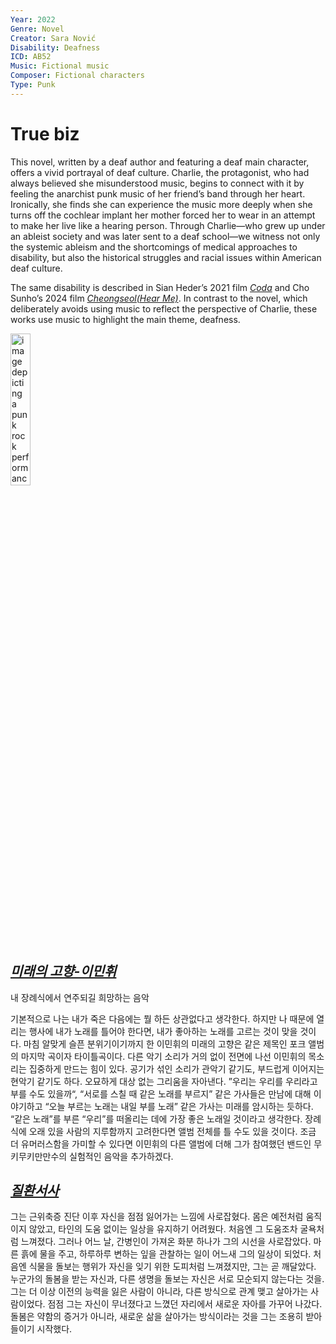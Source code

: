 ```yaml
---
Year: 2022
Genre: Novel
Creator: Sara Nović
Disability: Deafness
ICD: AB52
Music: Fictional music
Composer: Fictional characters
Type: Punk
---
```

# True biz
This novel, written by a deaf author and featuring a deaf main character, offers a vivid portrayal of deaf culture. Charlie, the protagonist, who had always believed she misunderstood music, begins to connect with it by feeling the anarchist punk music of her friend’s band through her heart. Ironically, she finds she can experience the music more deeply when she turns off the cochlear implant her mother forced her to wear in an attempt to make her live like a hearing person. Through Charlie—who grew up under an ableist society and was later sent to a deaf school—we witness not only the systemic ableism and the shortcomings of medical approaches to disability, but also the historical struggles and racial issues within American deaf culture.

The same disability is described in Sian Heder’s 2021 film [*Coda*](han_gahyeon.md) and Cho Sunho’s 2024 film [*Cheongseol(Hear Me)*](lee_yewon.md). In contrast to the novel, which deliberately avoids using music to reflect the perspective of Charlie, these works use music to highlight the main theme, deafness.

<img src="./han_jaeuk_img.jpg" alt="image depicting a punk rock performance" style="width:25%;" />

## [*미래의 고향-이민휘*](https://youtu.be/DsgUXd5J688?feature=shared)
내 장례식에서 연주되길 희망하는 음악

기본적으로 나는 내가 죽은 다음에는 뭘 하든 상관없다고 생각한다. 하지만 나 때문에 열리는 행사에 내가 노래를 틀어야 한다면, 내가 좋아하는 노래를 고르는 것이 맞을 것이다. 마침 알맞게 슬픈 분위기이기까지 한 이민휘의 미래의 고향은 같은 제목인 포크 앨범의 마지막 곡이자 타이틀곡이다. 다른 악기 소리가 거의 없이 전면에 나선 이민휘의 목소리는 집중하게 만드는 힘이 있다. 공기가 섞인 소리가 관악기 같기도, 부드럽게 이어지는 현악기 같기도 하다. 오묘하게 대상 없는 그리움을 자아낸다. ”우리는 우리를 우리라고 부를 수도 있을까“, “서로를 스칠 때 같은 노래를 부르지” 같은 가사들은 만남에 대해 이야기하고 “오늘 부르는 노래는 내일 부를 노래” 같은 가사는 미래를 암시하는 듯하다. “같은 노래”를 부른 “우리”를 떠올리는 데에 가장 좋은 노래일 것이라고 생각한다.
장례식에 오래 있을 사람의 지루함까지 고려한다면 앨범 전체를 틀 수도 있을 것이다. 조금 더 유머러스함을 가미할 수 있다면 이민휘의 다른 앨범에 더해 그가 참여했던 밴드인 무키무키만만수의 실험적인 음악을 추가하겠다.

## [*질환서사*](https://youtube.com/playlist?list=PLnhzcqaMq6PAVNyGQRsv0t3db7wCyxxXk&feature=shared)
그는 근위축증 진단 이후 자신을 점점 잃어가는 느낌에 사로잡혔다. 몸은 예전처럼 움직이지 않았고, 타인의 도움 없이는 일상을 유지하기 어려웠다. 처음엔 그 도움조차 굴욕처럼 느껴졌다. 그러나 어느 날, 간병인이 가져온 화분 하나가 그의 시선을 사로잡았다. 마른 흙에 물을 주고, 하루하루 변하는 잎을 관찰하는 일이 어느새 그의 일상이 되었다. 처음엔 식물을 돌보는 행위가 자신을 잊기 위한 도피처럼 느껴졌지만, 그는 곧 깨달았다. 누군가의 돌봄을 받는 자신과, 다른 생명을 돌보는 자신은 서로 모순되지 않는다는 것을. 그는 더 이상 이전의 능력을 잃은 사람이 아니라, 다른 방식으로 관계 맺고 살아가는 사람이었다. 점점 그는 자신이 무너졌다고 느꼈던 자리에서 새로운 자아를 가꾸어 나갔다. 돌봄은 약함의 증거가 아니라, 새로운 삶을 살아가는 방식이라는 것을 그는 조용히 받아들이기 시작했다.
